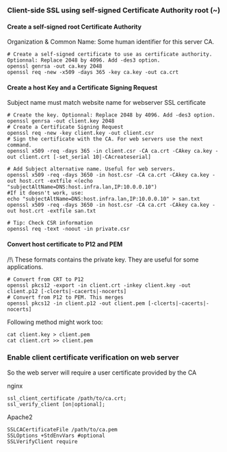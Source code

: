 ### Client-side SSL using self-signed Certificate Authority root (~)

#### Create a self-signed root Certificate Authority
Organization & Common Name: Some human identifier for this server CA.

    # Create a self-signed certificate to use as certificate authority. Optionnal: Replace 2048 by 4096. Add -des3 option.
    openssl genrsa -out ca.key 2048
    openssl req -new -x509 -days 365 -key ca.key -out ca.crt

#### Create a host Key and a Certificate Signing Request
Subject name must match website name for webserver SSL certificate

    # Create the key. Optionnal: Replace 2048 by 4096. Add -des3 option.
    openssl genrsa -out client.key 2048
    # Create a Certificate Signing Request
    openssl req -new -key client.key -out client.csr
    # Sign the certificate with the CA. For web servers use the next command.
    openssl x509 -req -days 365 -in client.csr -CA ca.crt -CAkey ca.key -out client.crt [-set_serial 10|-CAcreateserial]

    # Add Subject alternative name. Useful for web servers.
    openssl x509 -req -days 3650 -in host.csr -CA ca.crt -CAkey ca.key -out host.crt -extfile <(echo "subjectAltName=DNS:host.infra.lan,IP:10.0.0.10")
    #If it doesn't work, use:
    echo "subjectAltName=DNS:host.infra.lan,IP:10.0.0.10" > san.txt
    openssl x509 -req -days 3650 -in host.csr -CA ca.crt -CAkey ca.key -out host.crt -extfile san.txt

    # Tip: Check CSR information
    openssl req -text -noout -in private.csr

#### Convert host certificate to P12 and PEM
/!\ These formats contains the private key. They are useful for some applications.

    # Convert from CRT to P12
    openssl pkcs12 -export -in client.crt -inkey client.key -out client.p12 [-clcerts|-cacerts|-nocerts]
    # Convert from P12 to PEM. This merges 
    openssl pkcs12 -in client.p12 -out client.pem [-clcerts|-cacerts|-nocerts]
Following method might work too:

    cat client.key > client.pem
    cat client.crt >> client.pem

### Enable client certificate verification on web server
So the web server will require a user certificate provided by the CA

nginx

    ssl_client_certificate /path/to/ca.crt;
    ssl_verify_client [on|optional];
    
Apache2

    SSLCACertificateFile /path/to/ca.pem
    SSLOptions +StdEnvVars #optional
    SSLVerifyClient require
